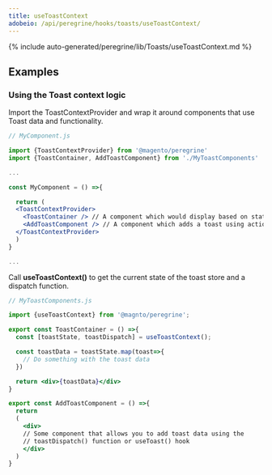 ```yaml
---
title: useToastContext
adobeio: /api/peregrine/hooks/toasts/useToastContext/
---
```


<!--
The reference doc content is generated automatically from the source code.
To update this section, update the doc blocks in the source code
-->

{% include auto-generated/peregrine/lib/Toasts/useToastContext.md %}

## Examples

### Using the Toast context logic

Import the ToastContextProvider and wrap it around components that use Toast data and functionality.

```jsx
// MyComponent.js

import {ToastContextProvider} from '@magento/peregrine'
import {ToastContainer, AddToastComponent} from './MyToastComponents'

...

const MyComponent = () =>{

  return (
  <ToastContextProvider>
    <ToastContainer /> // A component which would display based on state.
    <AddToastComponent /> // A component which adds a toast using actions.
  </ToastContextProvider>
  )
}

...
```

Call **useToastContext()** to get the current state of the toast store and a dispatch function.

```jsx
// MyToastComponents.js

import {useToastContext} from '@magnto/peregrine';

export const ToastContainer = () =>{
  const [toastState, toastDispatch] = useToastContext();

  const toastData = toastState.map(toast=>{
    // Do something with the toast data
  })

  return <div>{toastData}</div>
}

export const AddToastComponent = () =>{
  return
  (
    <div>
    // Some component that allows you to add toast data using the
    // toastDispatch() function or useToast() hook
    </div>
  )
}

```
